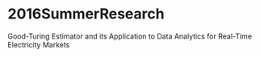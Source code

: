 # 2016SummerResearch
Good-Turing Estimator and its Application to Data Analytics for Real-Time Electricity Markets
